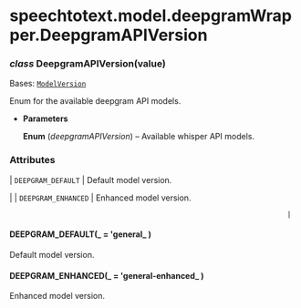 # speechtotext.model.deepgramWrapper.DeepgramAPIVersion


### _class_ DeepgramAPIVersion(value)
Bases: [`ModelVersion`](speechtotext.model.modelWrapper.ModelVersion.md#speechtotext.model.modelWrapper.ModelVersion)

Enum for the available deepgram API models.


* **Parameters**

    **Enum** (*deepgramAPIVersion*) – Available whisper API models.


### Attributes

| `DEEPGRAM_DEFAULT`
 | Default model version.

 |
| `DEEPGRAM_ENHANCED`
                       | Enhanced model version.

                                                                        |

#### DEEPGRAM_DEFAULT(_ = 'general_ )
Default model version.


#### DEEPGRAM_ENHANCED(_ = 'general-enhanced_ )
Enhanced model version.
